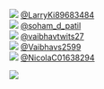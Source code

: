 
 ![](http://pbs.twimg.com/profile_images/1525493329445769217/A8SkpEkD_normal.jpg) [@LarryKi89683484](https://twitter.com/LarryKi89683484)<br>![](http://pbs.twimg.com/profile_images/1485576943311650823/CK5X-Q-D_normal.jpg) [@soham_d_patil](https://twitter.com/soham_d_patil)<br>![](http://pbs.twimg.com/profile_images/1486052196974497792/HtFd02ft_normal.jpg) [@vaibhavtwits27](https://twitter.com/vaibhavtwits27)<br>![](http://pbs.twimg.com/profile_images/1511162900777365504/IUYel7pE_normal.jpg) [@Vaibhavs2599](https://twitter.com/Vaibhavs2599)<br>![](http://pbs.twimg.com/profile_images/1475792024871727106/bHIioo0o_normal.jpg) [@NicolaC01638294](https://twitter.com/NicolaC01638294)<br> 

![](https://visitor-badge.laobi.icu/badge?page_id=ponder)
